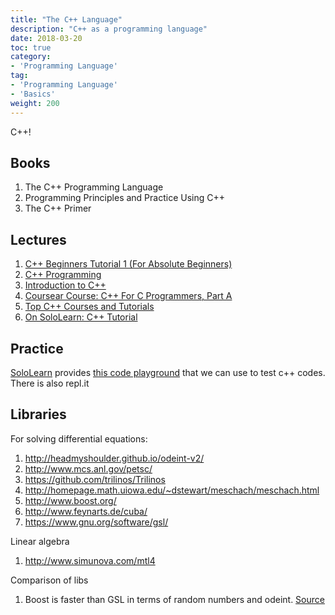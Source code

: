 ```yaml
---
title: "The C++ Language"
description: "C++ as a programming language"
date: 2018-03-20
toc: true
category:
- 'Programming Language'
tag:
- 'Programming Language'
- 'Basics'
weight: 200
---
```


C++!


## Books

1. The C++ Programming Language
2. Programming Principles and Practice Using C++
3. The C++ Primer


## Lectures

1. [C++ Beginners Tutorial 1 (For Absolute Beginners)](https://www.youtube.com/watch?v=ki3B8a-jLrE)
2. [C++ Programming](https://www.youtube.com/watch?v=Rub-JsjMhWY)
3. [Introduction to C++](https://ocw.mit.edu/courses/electrical-engineering-and-computer-science/6-096-introduction-to-c-january-iap-2011/)
4. [Coursear Course: C++ For C Programmers, Part A](https://www.coursera.org/learn/c-plus-plus-a)
5. [Top C++ Courses and Tutorials](https://www.udemy.com/courses/development/programming-languages/C-plus-plus-tutorials/)
6. [On SoloLearn: C++ Tutorial](https://www.sololearn.com/Course/CPlusPlus/)


## Practice

[SoloLearn](https://code.sololearn.com/#cpp) provides [this code playground](https://code.sololearn.com/#cpp) that we can use to test c++ codes. There is also repl.it

## Libraries

For solving differential equations:

1. http://headmyshoulder.github.io/odeint-v2/
2. http://www.mcs.anl.gov/petsc/
3. https://github.com/trilinos/Trilinos
4. http://homepage.math.uiowa.edu/~dstewart/meschach/meschach.html
5. http://www.boost.org/
6. http://www.feynarts.de/cuba/
7. https://www.gnu.org/software/gsl/


Linear algebra

1. http://www.simunova.com/mtl4


Comparison of libs

1. Boost is faster than GSL in terms of random numbers and odeint. [Source](https://dilawarnotes.wordpress.com/2016/04/21/benchmark-ode-solver-gsl-vs-boost-odeint-library/)
